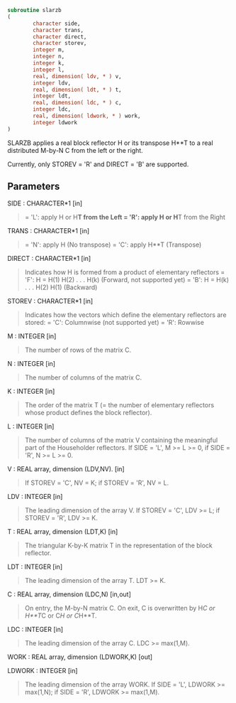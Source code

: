 ```fortran
subroutine slarzb
(
        character side,
        character trans,
        character direct,
        character storev,
        integer m,
        integer n,
        integer k,
        integer l,
        real, dimension( ldv, * ) v,
        integer ldv,
        real, dimension( ldt, * ) t,
        integer ldt,
        real, dimension( ldc, * ) c,
        integer ldc,
        real, dimension( ldwork, * ) work,
        integer ldwork
)
```

SLARZB applies a real block reflector H or its transpose H**T to
a real distributed M-by-N  C from the left or the right.

Currently, only STOREV = 'R' and DIRECT = 'B' are supported.

## Parameters
SIDE : CHARACTER*1 [in]
> = 'L': apply H or H**T from the Left
> = 'R': apply H or H**T from the Right

TRANS : CHARACTER*1 [in]
> = 'N': apply H (No transpose)
> = 'C': apply H**T (Transpose)

DIRECT : CHARACTER*1 [in]
> Indicates how H is formed from a product of elementary
> reflectors
> = 'F': H = H(1) H(2) . . . H(k) (Forward, not supported yet)
> = 'B': H = H(k) . . . H(2) H(1) (Backward)

STOREV : CHARACTER*1 [in]
> Indicates how the vectors which define the elementary
> reflectors are stored:
> = 'C': Columnwise                        (not supported yet)
> = 'R': Rowwise

M : INTEGER [in]
> The number of rows of the matrix C.

N : INTEGER [in]
> The number of columns of the matrix C.

K : INTEGER [in]
> The order of the matrix T (= the number of elementary
> reflectors whose product defines the block reflector).

L : INTEGER [in]
> The number of columns of the matrix V containing the
> meaningful part of the Householder reflectors.
> If SIDE = 'L', M >= L >= 0, if SIDE = 'R', N >= L >= 0.

V : REAL array, dimension (LDV,NV). [in]
> If STOREV = 'C', NV = K; if STOREV = 'R', NV = L.

LDV : INTEGER [in]
> The leading dimension of the array V.
> If STOREV = 'C', LDV >= L; if STOREV = 'R', LDV >= K.

T : REAL array, dimension (LDT,K) [in]
> The triangular K-by-K matrix T in the representation of the
> block reflector.

LDT : INTEGER [in]
> The leading dimension of the array T. LDT >= K.

C : REAL array, dimension (LDC,N) [in,out]
> On entry, the M-by-N matrix C.
> On exit, C is overwritten by H*C or H**T*C or C*H or C*H**T.

LDC : INTEGER [in]
> The leading dimension of the array C. LDC >= max(1,M).

WORK : REAL array, dimension (LDWORK,K) [out]

LDWORK : INTEGER [in]
> The leading dimension of the array WORK.
> If SIDE = 'L', LDWORK >= max(1,N);
> if SIDE = 'R', LDWORK >= max(1,M).
